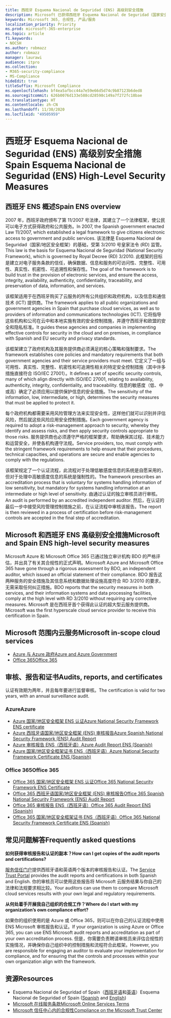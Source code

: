 ```yaml
---
title: 西班牙 Esquema Nacional de Seguridad (ENS) 高级别安全措施
description: Microsoft 已获得西班牙 Esquema Nacional de Seguridad（国家安全框架）认证。
keywords: Microsoft 365, 合规性, 产品/服务
localization_priority: Priority
ms.prod: microsoft-365-enterprise
ms.topic: article
f1.keywords:
- NOCSH
ms.author: robmazz
author: robmazz
manager: laurawi
audience: itpro
ms.collection:
- M365-security-compliance
- MS-Compliance
hideEdit: true
titleSuffix: Microsoft Compliance
ms.openlocfilehash: bf4ea5afbcc44a7e59e66d5d74c9b87123b6ded8
ms.sourcegitcommit: 626b0076d133e588cd28598c149a7f272fc18bae
ms.translationtype: HT
ms.contentlocale: zh-CN
ms.lasthandoff: 11/30/2020
ms.locfileid: "49505959"
---
```

# <a name="spain-esquema-nacional-de-seguridad-ens-high-level-security-measures"></a><span data-ttu-id="c84f7-104">西班牙 Esquema Nacional de Seguridad (ENS) 高级别安全措施</span><span class="sxs-lookup"><span data-stu-id="c84f7-104">Spain Esquema Nacional de Seguridad (ENS) High-Level Security Measures</span></span>

## <a name="spain-ens-overview"></a><span data-ttu-id="c84f7-105">西班牙 ENS 概述</span><span class="sxs-lookup"><span data-stu-id="c84f7-105">Spain ENS overview</span></span>

<span data-ttu-id="c84f7-106">2007 年，西班牙政府颁布了第 11/2007 号法律，其建立了一个法律框架，使公民可以电子方式获得政府和公共服务。</span><span class="sxs-lookup"><span data-stu-id="c84f7-106">In 2007, the Spanish government enacted Law 11/2007, which established a legal framework to give citizens electronic access to government and public services.</span></span> <span data-ttu-id="c84f7-107">该法律是 Esquema Nacional de Seguridad（国家/地区安全框架）的基础，受第 3/2010 号皇家法令 (RD) 监管。</span><span class="sxs-lookup"><span data-stu-id="c84f7-107">This law is the basis for Esquema Nacional de Seguridad (National Security Framework), which is governed by Royal Decree (RD) 3/2010.</span></span> <span data-ttu-id="c84f7-108">此框架的目标是建立对电子服务条款的信任，确保数据、信息和服务的可访问性、完整性、可用性、真实性、机密性、可追溯性和保存性。</span><span class="sxs-lookup"><span data-stu-id="c84f7-108">The goal of the framework is to build trust in the provision of electronic services, and ensure the access, integrity, availability, authenticity, confidentiality, traceability, and preservation of data, information, and services.</span></span>

<span data-ttu-id="c84f7-109">该框架适用于在西班牙购买了云服务的所有公共组织和政府机构，以及信息和通信技术 (ICT) 提供商。</span><span class="sxs-lookup"><span data-stu-id="c84f7-109">The framework applies to all public organizations and government agencies in Spain that purchase cloud services, as well as to providers of information and communications technologies (ICT).</span></span> <span data-ttu-id="c84f7-110">它将指导这些机构和公司在云中和本地实施有效的安全控制措施，并遵守西班牙和欧盟的安全和隐私标准。</span><span class="sxs-lookup"><span data-stu-id="c84f7-110">It guides these agencies and companies in implementing effective controls for security in the cloud and on premises, in compliance with Spanish and EU security and privacy standards.</span></span>

<span data-ttu-id="c84f7-111">该框架建立了政府机构及其服务提供商必须满足的核心策略和强制要求。</span><span class="sxs-lookup"><span data-stu-id="c84f7-111">The framework establishes core policies and mandatory requirements that both government agencies and their service providers must meet.</span></span> <span data-ttu-id="c84f7-112">它定义了一组与可用性、真实性、完整性、机密性和可追溯性相关的特定安全控制措施（其中许多措施直接符合 ISO/IEC 27001）。</span><span class="sxs-lookup"><span data-stu-id="c84f7-112">It defines a set of specific security controls, many of which align directly with ISO/IEC 27001, relating to availability, authenticity, integrity, confidentiality, and traceability.</span></span> <span data-ttu-id="c84f7-113">信息的敏感度（低、中或高）确定了必须应用以提供保护信息的安全措施。</span><span class="sxs-lookup"><span data-stu-id="c84f7-113">The sensitivity of the information, low, intermediate, or high, determines the security measures that must be applied to protect it.</span></span>

<span data-ttu-id="c84f7-114">每个政府机构都需要采用风险管理方法来实现安全性，这样他们就可以识别并评估风险，然后就这些风险应用安全控制措施。</span><span class="sxs-lookup"><span data-stu-id="c84f7-114">Each government agency is required to adopt a risk-management approach to security, whereby they identify and assess risks, and then apply security controls appropriate to those risks.</span></span> <span data-ttu-id="c84f7-115">服务提供商也必须遵守严格的框架要求，帮助确保其过程、技术能力和运营安全，并使各机构遵守法规。</span><span class="sxs-lookup"><span data-stu-id="c84f7-115">Service providers, too, must comply with the stringent framework requirements to help ensure that their procedures, technical capacities, and operations are secure and enable agencies to comply with the regulations.</span></span>

<span data-ttu-id="c84f7-116">该框架规定了一个认证流程，此流程对于处理低敏感度信息的系统是自愿采用的，但对于处理中高敏感度信息的系统是强制性的。</span><span class="sxs-lookup"><span data-stu-id="c84f7-116">The framework prescribes an accreditation process that is voluntary for systems handling information of low sensitivity, but mandatory for systems handling information at an intermediate or high level of sensitivity.</span></span> <span data-ttu-id="c84f7-117">由通过认证的独立审核员进行审核。</span><span class="sxs-lookup"><span data-stu-id="c84f7-117">An audit is performed by an accredited independent auditor.</span></span> <span data-ttu-id="c84f7-118">然后，在认证的最后一步中接受风险管理控制措施之前，在认证流程中审核该报告。</span><span class="sxs-lookup"><span data-stu-id="c84f7-118">The report is then reviewed in a process of certification before risk-management controls are accepted in the final step of accreditation.</span></span>

## <a name="microsoft-and-spain-ens-high-level-security-measures"></a><span data-ttu-id="c84f7-119">Microsoft 和西班牙 ENS 高级别安全措施</span><span class="sxs-lookup"><span data-stu-id="c84f7-119">Microsoft and Spain ENS high-level security measures</span></span>

<span data-ttu-id="c84f7-120">Microsoft Azure 和 Microsoft Office 365 已通过独立审计机构 BDO 的严格评估，并出具了有关其合规性的正式声明。</span><span class="sxs-lookup"><span data-stu-id="c84f7-120">Microsoft Azure and Microsoft Office 365 have gone through a rigorous assessment by BDO, an independent auditor, which issued an official statement of their compliance.</span></span> <span data-ttu-id="c84f7-121">BDO 报告这两种服务的安全措施及其信息系统和数据处理设施高度符合 RD 3/2010 的要求，无需采取任何纠正措施。</span><span class="sxs-lookup"><span data-stu-id="c84f7-121">BDO reports that the security measures in both services, and their information systems and data processing facilities, comply at the high level with RD 3/2010 without requiring any corrective measures.</span></span> <span data-ttu-id="c84f7-122">Microsoft 是在西班牙首个获得此认证的超大型云服务提供商。</span><span class="sxs-lookup"><span data-stu-id="c84f7-122">Microsoft was the first hyperscale cloud service provider to receive this certification in Spain.</span></span>

## <a name="microsoft-in-scope-cloud-services"></a><span data-ttu-id="c84f7-123">Microsoft 范围内云服务</span><span class="sxs-lookup"><span data-stu-id="c84f7-123">Microsoft in-scope cloud services</span></span>

- [<span data-ttu-id="c84f7-124">Azure 与 Azure 政府</span><span class="sxs-lookup"><span data-stu-id="c84f7-124">Azure and Azure Government</span></span>](https://aka.ms/AzureCompliance)
- [<span data-ttu-id="c84f7-125">Office 365</span><span class="sxs-lookup"><span data-stu-id="c84f7-125">Office 365</span></span>](https://go.microsoft.com/fwlink/p/?LinkID=2077751)

## <a name="audits-reports-and-certificates"></a><span data-ttu-id="c84f7-126">审核、报告和证书</span><span class="sxs-lookup"><span data-stu-id="c84f7-126">Audits, reports, and certificates</span></span>

<span data-ttu-id="c84f7-127">认证有效期为两年，并且每年要进行监督审核。</span><span class="sxs-lookup"><span data-stu-id="c84f7-127">The certification is valid for two years, with an annual surveillance audit.</span></span>

### <a name="azure"></a><span data-ttu-id="c84f7-128">Azure</span><span class="sxs-lookup"><span data-stu-id="c84f7-128">Azure</span></span>

- [<span data-ttu-id="c84f7-129">Azure 国家/地区安全框架 ENS 认证</span><span class="sxs-lookup"><span data-stu-id="c84f7-129">Azure National Security Framework ENS certificate</span></span>](https://aka.ms/AzureNationalSecurityFrameworkENSCertificate)
- [<span data-ttu-id="c84f7-130">Azure 西班牙语国家/地区安全框架 (ENS) 审核报告</span><span class="sxs-lookup"><span data-stu-id="c84f7-130">Azure Spanish National Security Framework (ENS) Audit Report</span></span>](https://aka.ms/AzureNationalSecurityFrameworkAuditReport)
- [<span data-ttu-id="c84f7-131">Azure 审核报告 ENS（西班牙语）</span><span class="sxs-lookup"><span data-stu-id="c84f7-131">Azure Audit Report ENS (Spanish)</span></span>](https://aka.ms/AzureInformeAuditoriaENS)
- [<span data-ttu-id="c84f7-132">Azure 国家/地区安全框架证书 ENS（西班牙语）</span><span class="sxs-lookup"><span data-stu-id="c84f7-132">Azure National Security Framework Certificate ENS (Spanish)</span></span>](https://aka.ms/AzureNationalSecurityFrameworkCertificadoENS)

### <a name="office-365"></a><span data-ttu-id="c84f7-133">Office 365</span><span class="sxs-lookup"><span data-stu-id="c84f7-133">Office 365</span></span>

- [<span data-ttu-id="c84f7-134">Office 365 国家/地区安全框架 ENS 认证</span><span class="sxs-lookup"><span data-stu-id="c84f7-134">Office 365 National Security Framework ENS Certificate</span></span>](https://aka.ms/Office365NationalSecurityFrameworkENSCertificate)
- [<span data-ttu-id="c84f7-135">Office 365 西班牙语国家/地区安全框架 (ENS) 审核报告</span><span class="sxs-lookup"><span data-stu-id="c84f7-135">Office 365 Spanish National Security Framework (ENS) Audit Report</span></span>](https://aka.ms/Office365NationalSecurityFrameworkAuditReport)
- [<span data-ttu-id="c84f7-136">Office 365 审核报告 ENS（西班牙语）</span><span class="sxs-lookup"><span data-stu-id="c84f7-136">Office 365 Audit Report ENS (Spanish)</span></span>](https://aka.ms/Office365InformeAuditoriaENS)
- [<span data-ttu-id="c84f7-137">Office 365 国家/地区安全框架证书 ENS（西班牙语）</span><span class="sxs-lookup"><span data-stu-id="c84f7-137">Office 365 National Security Framework Certificate ENS (Spanish)</span></span>](https://aka.ms/Office365NationalSecurityFrameworkCertificadoENS)

## <a name="frequently-asked-questions"></a><span data-ttu-id="c84f7-138">常见问题解答</span><span class="sxs-lookup"><span data-stu-id="c84f7-138">Frequently asked questions</span></span>

<span data-ttu-id="c84f7-139">**如何获得审核报告和认证的副本？**</span><span class="sxs-lookup"><span data-stu-id="c84f7-139">**How can I get copies of the audit reports and certifications?**</span></span>

<span data-ttu-id="c84f7-140">[服务信任门户](https://aka.ms/stphelp)提供西班牙语和英语两个版本的审核报告和认证。</span><span class="sxs-lookup"><span data-stu-id="c84f7-140">The [Service Trust Portal](https://aka.ms/stphelp) provides the audit reports and certifications in both Spanish and English.</span></span> <span data-ttu-id="c84f7-141">你的审核员可以使用这些报告将 Microsoft 云服务结果与你自己的法律和法规要求相比较。</span><span class="sxs-lookup"><span data-stu-id="c84f7-141">Your auditors can use them to compare Microsoft cloud services results with your own legal and regulatory requirements.</span></span>

<span data-ttu-id="c84f7-142">**从何处着手开展我自己组织的合规工作？**</span><span class="sxs-lookup"><span data-stu-id="c84f7-142">**Where do I start with my organization’s own compliance effort?**</span></span>

<span data-ttu-id="c84f7-143">如果你的组织使用的是 Azure 或 Office 365，则可以在你自己的认证流程中使用 ENS Microsoft 审核报告和认证。</span><span class="sxs-lookup"><span data-stu-id="c84f7-143">If your organization is using Azure or Office 365, you can use ENS Microsoft audit reports and accreditation as part of your own accreditation process.</span></span> <span data-ttu-id="c84f7-144">但是，你需要负责聘请审核员来评估合规性的实施情况，并确保你自己组织中的控制措施和流程符合此框架。</span><span class="sxs-lookup"><span data-stu-id="c84f7-144">However, you are responsible for engaging an auditor to evaluate your implementation for compliance, and for ensuring that the controls and processes within your own organization align with the framework.</span></span>

## <a name="resources"></a><span data-ttu-id="c84f7-145">资源</span><span class="sxs-lookup"><span data-stu-id="c84f7-145">Resources</span></span>

- <span data-ttu-id="c84f7-146">Esquema Nacional de Seguridad of Spain（[西班牙语](https://administracionelectronica.gob.es/pae_Home/pae_Estrategias/pae_Seguridad_Inicio/pae_Esquema_Nacional_de_Seguridad.html?idioma=sp#.Vwxp82mcGM8)和[英语](https://administracionelectronica.gob.es/pae_Home/pae_Estrategias/pae_Seguridad_Inicio/pae_Esquema_Nacional_de_Seguridad.html?idioma=en#.VwvcgmmcGM9)）</span><span class="sxs-lookup"><span data-stu-id="c84f7-146">Esquema Nacional de Seguridad of Spain ([Spanish](https://administracionelectronica.gob.es/pae_Home/pae_Estrategias/pae_Seguridad_Inicio/pae_Esquema_Nacional_de_Seguridad.html?idioma=sp#.Vwxp82mcGM8) and [English](https://administracionelectronica.gob.es/pae_Home/pae_Estrategias/pae_Seguridad_Inicio/pae_Esquema_Nacional_de_Seguridad.html?idioma=en#.VwvcgmmcGM9))</span></span>
- [<span data-ttu-id="c84f7-147">Microsoft 在线服务条款</span><span class="sxs-lookup"><span data-stu-id="c84f7-147">Microsoft Online Services Terms</span></span>](https://aka.ms/Online-Services-Terms)
- [<span data-ttu-id="c84f7-148">Microsoft 信任中心内的合规性</span><span class="sxs-lookup"><span data-stu-id="c84f7-148">Compliance on the Microsoft Trust Center</span></span>](https://www.microsoft.com/trust-center/compliance/compliance-overview)
